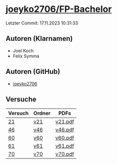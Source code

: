 # [joeyko2706/FP-Bachelor](https://github.com/joeyko2706/FP-Bachelor)

Letzter Commit: 17.11.2023 10:31:33

## Autoren (Klarnamen)
- Joel Koch
- Felix Symma

## Autoren (GitHub)
- [joeyko2706](https://github.com/joeyko2706)

## Versuche

|       Versuch        |                            Ordner                            |                                                          PDFs                                                          |
|----------------------|--------------------------------------------------------------|------------------------------------------------------------------------------------------------------------------------|
|[21](../../versuch/21)|[v21](https://github.com/joeyko2706/FP-Bachelor/tree/main/v21)|[v21.pdf](https://docs.google.com/viewer?url=https://raw.githubusercontent.com/joeyko2706/FP-Bachelor/main/PDFs/v21.pdf)|
|[46](../../versuch/46)|[v46](https://github.com/joeyko2706/FP-Bachelor/tree/main/v46)|[v46.pdf](https://docs.google.com/viewer?url=https://raw.githubusercontent.com/joeyko2706/FP-Bachelor/main/PDFs/v46.pdf)|
|[60](../../versuch/60)|[v60](https://github.com/joeyko2706/FP-Bachelor/tree/main/v60)|[v60.pdf](https://docs.google.com/viewer?url=https://raw.githubusercontent.com/joeyko2706/FP-Bachelor/main/PDFs/v60.pdf)|
|[61](../../versuch/61)|[v61](https://github.com/joeyko2706/FP-Bachelor/tree/main/v61)|[v61.pdf](https://docs.google.com/viewer?url=https://raw.githubusercontent.com/joeyko2706/FP-Bachelor/main/PDFs/v61.pdf)|
|[70](../../versuch/70)|[v70](https://github.com/joeyko2706/FP-Bachelor/tree/main/v70)|[v70.pdf](https://docs.google.com/viewer?url=https://raw.githubusercontent.com/joeyko2706/FP-Bachelor/main/PDFs/v70.pdf)|
